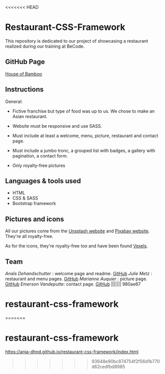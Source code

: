 <<<<<<< HEAD
# Restaurant-CSS-Framework

This repository is dedicated to our project of showcasing a restaurant realized during our training at BeCode.

## GitHub Page

[House of Bamboo](https://anja-dhnd.github.io/restaurant-css-framework/index.html)

## Instructions

General:

- Fictive franchise but type of food was up to us. We chose to make an Asian restaurant.

- Website must be responsive and use SASS.

- Must include at least a welcome, menu, picture, restaurant and contact page.

- Must include a jumbo tronc, a grouped list with badges, a gallery with pagination, a contact form.

- Only royalty-free pictures

## Languages & tools used

- HTML
- CSS & SASS
- Bootstrap framework

## Pictures and icons

All our pictures come from the [Unsplash website](https://unsplash.com/) and [Pixabay website](https://pixabay.com/). They're all royalty-free.

As for the icons, they're royalty-free too and have been found [Vexels](https://www.vexels.com/).

## Team

_Anaïs Dehandschutter_ : welcome page and readme. [GitHub](https://github.com/Anja-dhnd)
_Julie Metz_ : restaurant and menu pages. [GitHub](https://github.com/juju2307)
_Marianne Auquier_ : picture page. [GitHub](https://github.com/marianne-79)
_Emerson Vandeputte_: contact page. [GitHub](https://github.com/hallomoto-beta)
||||||| 980ae67
# restaurant-css-framework
=======
# restaurant-css-framework

https://anja-dhnd.github.io/restaurant-css-framework/index.html
>>>>>>> 93648e90bc874754f2f56d1b770d62cedfbd8985
